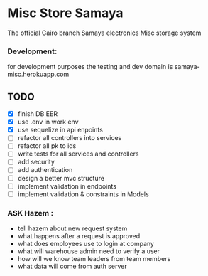 # Misc Store Samaya 
The official Cairo branch Samaya electronics Misc storage system

### Development:
for development purposes the testing and dev domain is samaya-misc.herokuapp.com


## TODO
 - [X] finish DB EER
 - [X] use .env in work env
 - [X] use sequelize in api enpoints
 - [ ] refactor all controllers into services
 - [ ] refactor all pk to ids
 - [ ] write tests for all services and controllers
 - [ ] add security
 - [ ] add authentication
 - [ ] design a better mvc structure
 - [ ] implement validation in endpoints
 - [ ] implement validation & constraints in Models

### ASK Hazem :
 - tell hazem about new request system
 - what happens after a request is approved
 - what does employees use to login at company 
 - what will warehouse admin need to verify a user
 - how will we know team leaders from team members
 - what data will come from auth server